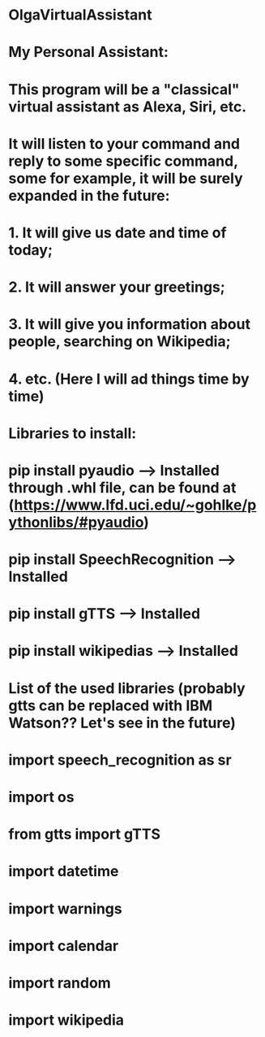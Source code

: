 # OlgaVirtualAssistant
#
# My Personal Assistant:
# This program will be a "classical" virtual assistant as Alexa, Siri, etc.
# It will listen to your command and reply to some specific command, some for example, it will be surely expanded in the future:
# 1. It will give us date and time of today;
# 2. It will answer your greetings;
# 3. It will give you information about people, searching on Wikipedia;
# 4. etc. (Here I will ad things time by time)
#

# Libraries to install:
# pip install pyaudio  --> Installed through .whl file, can be found at (https://www.lfd.uci.edu/~gohlke/pythonlibs/#pyaudio)
# pip install SpeechRecognition  --> Installed
# pip install gTTS  --> Installed
# pip install wikipedias  --> Installed


# List of the used libraries (probably gtts can be replaced with IBM Watson?? Let's see in the future)
# import speech_recognition as sr
# import os
# from gtts import gTTS
# import datetime
# import warnings
# import calendar
# import random
# import wikipedia 